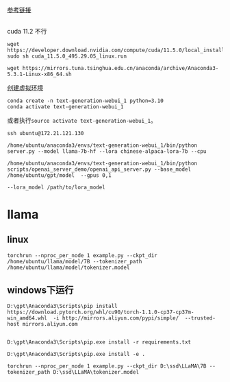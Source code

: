 

# 

[参考链接](https://github.com/ymcui/Chinese-LLaMA-Alpaca/wiki/%E4%BD%BF%E7%94%A8text-generation-webui%E6%90%AD%E5%BB%BA%E7%95%8C%E9%9D%A2) 



##
cuda 11.2 不行
```shell
wget https://developer.download.nvidia.com/compute/cuda/11.5.0/local_installers/cuda_11.5.0_495.29.05_linux.run
sudo sh cuda_11.5.0_495.29.05_linux.run
```


```shell
wget https://mirrors.tuna.tsinghua.edu.cn/anaconda/archive/Anaconda3-5.3.1-Linux-x86_64.sh
```

[创建虚拟环境](https://zhuanlan.zhihu.com/p/94744929) 


```shell
conda create -n text-generation-webui_1 python=3.10
conda activate text-generation-webui_1
```
或者执行`source activate text-generation-webui_1`。

```shell
ssh ubuntu@172.21.121.130
```


```shell
/home/ubuntu/anaconda3/envs/text-generation-webui_1/bin/python server.py --model llama-7b-hf --lora chinese-alpaca-lora-7b --cpu

/home/ubuntu/anaconda3/envs/text-generation-webui_1/bin/python scripts/openai_server_demo/openai_api_server.py --base_model /home/ubuntu/gpt/model  --gpus 0,1

--lora_model /path/to/lora_model
```




# llama

## linux
```shell
torchrun --nproc_per_node 1 example.py --ckpt_dir /home/ubuntu/llama/model/7B --tokenizer_path /home/ubuntu/llama/model/tokenizer.model
```

## windows下运行
```shell
D:\gpt\Anaconda3\Scripts\pip install https://download.pytorch.org/whl/cu90/torch-1.1.0-cp37-cp37m-win_amd64.whl  -i http://mirrors.aliyun.com/pypi/simple/  --trusted-host mirrors.aliyun.com


D:\gpt\Anaconda3\Scripts\pip.exe install -r requirements.txt

D:\gpt\Anaconda3\Scripts\pip.exe install -e .

torchrun --nproc_per_node 1 example.py --ckpt_dir D:\ssd\LLaMA\7B --tokenizer_path D:\ssd\LLaMA\tokenizer.model
```
```



